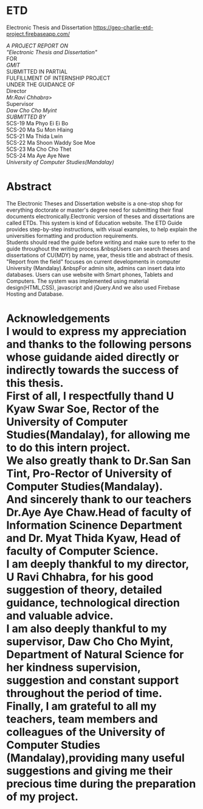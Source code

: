 # ETD
Electronic Thesis and Dissertation https://geo-charlie-etd-project.firebaseapp.com/

*A PROJECT REPORT ON*</br>
*"Electronic Thesis and Dissertation"*</br>
FOR</br>
*GMIT*</br>
SUBMITTED IN PARTIAL</br>
FULFILLMENT OF INTERNSHIP PROJECT</br>
UNDER THE GUIDANCE OF</br> 
Director</br>
*Mr.Ravi Chhabra*></br>
Supervisor</br>
*Daw Cho Cho Myint*</br>
*SUBMITTED BY*</br>
5CS-19 Ma Phyo Ei Ei Bo</br> 
5CS-20 Ma Su Mon Hlaing</br>
5CS-21 Ma Thida Lwin</br>
5CS-22 Ma Shoon Waddy Soe Moe</br>
5CS-23 Ma Cho Cho Thet</br>
5CS-24 Ma Aye Aye Nwe</br>
*University of Computer Studies(Mandalay)*

# Abstract<br/>
The Electronic Theses and Dissertation website is a one-stop shop for everything doctorate or master's degree need for submitting their final documents electronically.Electronic version of theses and dissertations are called ETDs. This system is kind of Education website. The ETD Guide provides step-by-step instructions, with visual examples, to help explain the universities formatting and production requirements.</br>Students should read the guide before writing and make sure to refer to the guide throughout the writing process.&nbspUsers can search theses and dissertations of CU(MDY) by name, year, thesis title and abstract of thesis.</br>"Report from the field" focuses on current developments in computer University (Mandalay).&nbspFor admin site, admins can insert data into databases. Users can use website with Smart phones, Tablets and Computers. The system was implemented using material design(HTML,CSS), javascript and jQuery.And we also used Firebase Hosting and Database.

# Acknowledgements</br>I would to express my appreciation and thanks to the following persons whose guidande aided directly or indirectly towards the success of this thesis.</br>First of all, I respectfully thand U Kyaw Swar Soe, Rector of the University of Computer Studies(Mandalay), for allowing me to do this intern project.</br>We also greatly thank to Dr.San San Tint, Pro-Rector of University of Computer Studies(Mandalay).</br>And sincerely thank to our teachers Dr.Aye Aye Chaw.Head of faculty of Information Scinence Department and Dr. Myat Thida Kyaw, Head of faculty of Computer Science.</br>I am deeply thankful to my director, U Ravi Chhabra, for his good suggestion of theory, detailed guidance, technological direction and valuable advice.</br>I am also deeply thankful to my supervisor, Daw Cho Cho Myint, Department of Natural Science for her kindness supervision, suggestion and constant support throughout the period of time.</br>Finally, I am grateful to all my teachers, team members and colleagues of the University of Computer Studies (Mandalay),providing many useful suggestions and giving me their precious time during the preparation of my project.



















